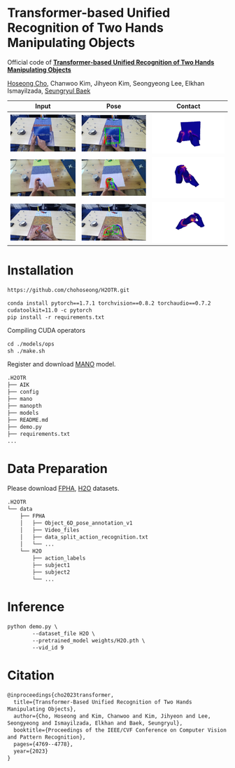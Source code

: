 # Transformer-based Unified Recognition of Two Hands Manipulating Objects 

Official code of **[Transformer-based Unified Recognition of Two Hands Manipulating Objects](https://openaccess.thecvf.com/content/CVPR2023/papers/Cho_Transformer-Based_Unified_Recognition_of_Two_Hands_Manipulating_Objects_CVPR_2023_paper.pdf)**

[Hoseong Cho](https://sites.google.com/view/hoseong), Chanwoo Kim,  Jihyeon Kim, Seongyeong Lee, Elkhan Ismayilzada, [Seungryul Baek](https://sites.google.com/site/bsrvision00/)

|Input|Pose|Contact|
|:---:|:---:|:---:|
|<img src="assets/demo1_1.png"/>|<img src="assets/demo1_2.png"/>|<img src="assets/demo1_3.png"/>|
|<img src="assets/demo2_1.png"/>|<img src="assets/demo2_2.png"/>|<img src="assets/demo2_3.png"/>|
|<img src="assets/demo3_1.png"/>|<img src="assets/demo3_2.png"/>|<img src="assets/demo3_3.png"/>|

# Installation
```
https://github.com/chohoseong/H2OTR.git
```
```
conda install pytorch==1.7.1 torchvision==0.8.2 torchaudio==0.7.2 cudatoolkit=11.0 -c pytorch
pip install -r requirements.txt
```
Compiling CUDA operators
```
cd ./models/ops
sh ./make.sh
```
Register and download [MANO](https://mano.is.tue.mpg.de/index.html) model.
```
.H2OTR
├── AIK
├── config
├── mano
├── manopth
├── models
├── README.md
├── demo.py
├── requirements.txt
...
```


# Data Preparation
Please download [FPHA](https://guiggh.github.io/publications/first-person-hands/), [H2O](https://taeinkwon.com/projects/h2o/) datasets.
```
.H2OTR
└── data
    ├── FPHA
    │   ├── Object_6D_pose_annotation_v1
    │   ├── Video_files
    │   ├── data_split_action_recognition.txt
    │   └── ...
    └── H2O
        ├── action_labels
        ├── subject1
        ├── subject2
        └── ...
```

# Inference
```
python demo.py \
        --dataset_file H2O \
        --pretrained_model weights/H2O.pth \
        --vid_id 9
```
# Citation
```
@inproceedings{cho2023transformer,
  title={Transformer-Based Unified Recognition of Two Hands Manipulating Objects},
  author={Cho, Hoseong and Kim, Chanwoo and Kim, Jihyeon and Lee, Seongyeong and Ismayilzada, Elkhan and Baek, Seungryul},
  booktitle={Proceedings of the IEEE/CVF Conference on Computer Vision and Pattern Recognition},
  pages={4769--4778},
  year={2023}
}
```
